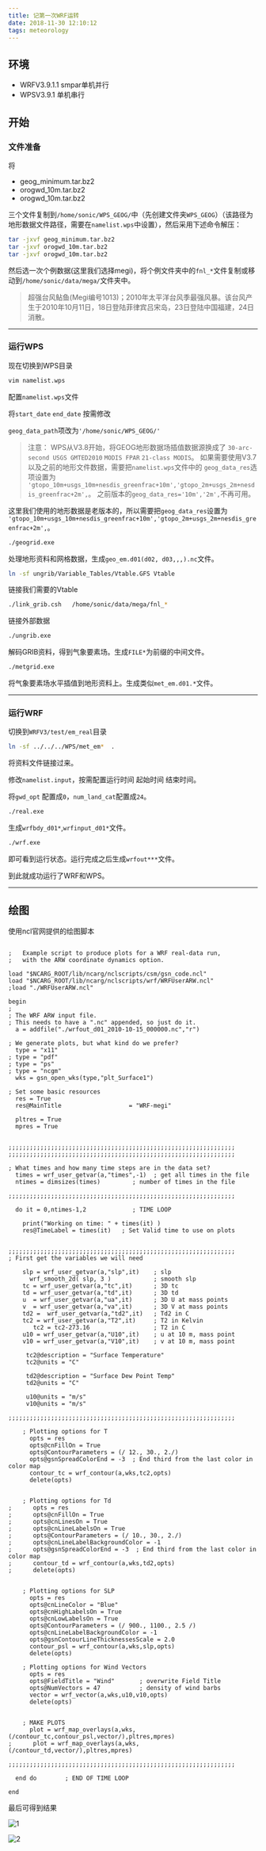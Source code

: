 ```yaml
---
title: 记第一次WRF运转
date: 2018-11-30 12:10:12
tags: meteorology
---
```


## 环境

* WRFV3.9.1.1 smpar单机并行
* WPSV3.9.1 单机串行

<!-- more -->

## 开始

### 文件准备

将

* geog_minimum.tar.bz2
* orogwd_10m.tar.bz2
* orogwd_10m.tar.bz2

三个文件复制到`/home/sonic/WPS_GEOG/`中（先创建文件夹`WPS_GEOG`）（该路径为地形数据文件路径，需要在`namelist.wps`中设置），然后采用下述命令解压：

```bash
tar -jxvf geog_minimum.tar.bz2
tar -jxvf orogwd_10m.tar.bz2
tar -jxvf orogwd_10m.tar.bz2
```

然后选一次个例数据(这里我们选择megi)，将个例文件夹中的`fnl_*`文件复制或移动到`/home/sonic/data/mega/`文件夹中。

> 超强台风鲇鱼(Megi编号1013)；2010年太平洋台风季最强风暴。该台风产生于2010年10月11日，18日登陆菲律宾吕宋岛，23日登陆中国福建，24日消散。

---

### 运行WPS

现在切换到WPS目录

```bash
vim namelist.wps
```
配置`namelist.wps`文件

将`start_date` `end_date` 按需修改

`geog_data_path`项改为`'/home/sonic/WPS_GEOG/'`

> 注意： WPS从V3.8开始，将GEOG地形数据场插值数据源换成了
`30-arc-second USGS GMTED2010` `MODIS FPAR` `21-class MODIS`。
如果需要使用V3.7以及之前的地形文件数据，需要把`namelist.wps`文件中的
`geog_data_res`选项设置为` 'gtopo_10m+usgs_10m+nesdis_greenfrac+10m','gtopo_2m+usgs_2m+nesdis_greenfrac+2m',`。
之前版本的`geog_data_res='10m','2m',`不再可用。

这里我们使用的地形数据是老版本的，所以需要把`geog_data_res`设置为` 'gtopo_10m+usgs_10m+nesdis_greenfrac+10m','gtopo_2m+usgs_2m+nesdis_greenfrac+2m',`。

```bash
./geogrid.exe
```

处理地形资料和网格数据，生成`geo_em.d01(d02, d03,,,).nc`文件。

```bash
ln -sf ungrib/Variable_Tables/Vtable.GFS Vtable
```
链接我们需要的Vtable

```bash
./link_grib.csh   /home/sonic/data/mega/fnl_*
```
链接外部数据

```bash
./ungrib.exe
```
解码GRIB资料，得到气象要素场。生成`FILE*`为前缀的中间文件。

```bash
./metgrid.exe 
```
将气象要素场水平插值到地形资料上。生成类似`met_em.d01.*`文件。

---
### 运行WRF

切换到`WRFV3/test/em_real`目录

```bash
ln -sf ../../../WPS/met_em*  .
```
将资料文件链接过来。

修改`namelist.input`，按需配置运行时间 起始时间 结束时间。

将`gwd_opt` 配置成`0`，`num_land_cat`配置成`24`。

```bash
./real.exe
```

生成`wrfbdy_d01*`,`wrfinput_d01*`文件。

```bash
./wrf.exe
```

即可看到运行状态。运行完成之后生成`wrfout***`文件。

到此就成功运行了WRF和WPS。

---

## 绘图

使用ncl官网提供的绘图脚本

```ncl

;   Example script to produce plots for a WRF real-data run,
;   with the ARW coordinate dynamics option.

load "$NCARG_ROOT/lib/ncarg/nclscripts/csm/gsn_code.ncl"
load "$NCARG_ROOT/lib/ncarg/nclscripts/wrf/WRFUserARW.ncl"
;load "./WRFUserARW.ncl"

begin
;
; The WRF ARW input file.  
; This needs to have a ".nc" appended, so just do it.
  a = addfile("./wrfout_d01_2010-10-15_000000.nc","r")

; We generate plots, but what kind do we prefer?
  type = "x11"
; type = "pdf"
; type = "ps"
; type = "ncgm"
  wks = gsn_open_wks(type,"plt_Surface1")

; Set some basic resources
  res = True
  res@MainTitle                   = "WRF-megi"

  pltres = True
  mpres = True


;;;;;;;;;;;;;;;;;;;;;;;;;;;;;;;;;;;;;;;;;;;;;;;;;;;;;;;;;;;;;;;;
;;;;;;;;;;;;;;;;;;;;;;;;;;;;;;;;;;;;;;;;;;;;;;;;;;;;;;;;;;;;;;;;

; What times and how many time steps are in the data set?
  times = wrf_user_getvar(a,"times",-1)  ; get all times in the file
  ntimes = dimsizes(times)         ; number of times in the file

;;;;;;;;;;;;;;;;;;;;;;;;;;;;;;;;;;;;;;;;;;;;;;;;;;;;;;;;;;;;;;;;

  do it = 0,ntimes-1,2             ; TIME LOOP

    print("Working on time: " + times(it) )
    res@TimeLabel = times(it)   ; Set Valid time to use on plots


;;;;;;;;;;;;;;;;;;;;;;;;;;;;;;;;;;;;;;;;;;;;;;;;;;;;;;;;;;;;;;;;
; First get the variables we will need        

    slp = wrf_user_getvar(a,"slp",it)    ; slp
      wrf_smooth_2d( slp, 3 )            ; smooth slp
    tc = wrf_user_getvar(a,"tc",it)      ; 3D tc 
    td = wrf_user_getvar(a,"td",it)      ; 3D td 
    u  = wrf_user_getvar(a,"ua",it)      ; 3D U at mass points
    v  = wrf_user_getvar(a,"va",it)      ; 3D V at mass points
    td2 =  wrf_user_getvar(a,"td2",it)   ; Td2 in C
    tc2 = wrf_user_getvar(a,"T2",it)     ; T2 in Kelvin
       tc2 = tc2-273.16                  ; T2 in C
    u10 = wrf_user_getvar(a,"U10",it)    ; u at 10 m, mass point
    v10 = wrf_user_getvar(a,"V10",it)    ; v at 10 m, mass point

     tc2@description = "Surface Temperature"
     tc2@units = "C"

     td2@description = "Surface Dew Point Temp" 
     td2@units = "C"

     u10@units = "m/s"
     v10@units = "m/s"

;;;;;;;;;;;;;;;;;;;;;;;;;;;;;;;;;;;;;;;;;;;;;;;;;;;;;;;;;;;;;;;;

    ; Plotting options for T                
      opts = res                         
      opts@cnFillOn = True  
      opts@ContourParameters = (/ 12., 30., 2./)
      opts@gsnSpreadColorEnd = -3  ; End third from the last color in color map
      contour_tc = wrf_contour(a,wks,tc2,opts)
      delete(opts)


    ; Plotting options for Td
;      opts = res         
;      opts@cnFillOn = True 
;      opts@cnLinesOn = True
;      opts@cnLineLabelsOn = True
;      opts@ContourParameters = (/ 10., 30., 2./) 
;      opts@cnLineLabelBackgroundColor = -1
;      opts@gsnSpreadColorEnd = -3  ; End third from the last color in color map
;      contour_td = wrf_contour(a,wks,td2,opts)
;      delete(opts)


    ; Plotting options for SLP                     
      opts = res         
      opts@cnLineColor = "Blue"
      opts@cnHighLabelsOn = True
      opts@cnLowLabelsOn = True
      opts@ContourParameters = (/ 900., 1100., 2.5 /)
      opts@cnLineLabelBackgroundColor = -1
      opts@gsnContourLineThicknessesScale = 2.0
      contour_psl = wrf_contour(a,wks,slp,opts)
      delete(opts)

    ; Plotting options for Wind Vectors                 
      opts = res         
      opts@FieldTitle = "Wind"       ; overwrite Field Title
      opts@NumVectors = 47           ; density of wind barbs
      vector = wrf_vector(a,wks,u10,v10,opts)
      delete(opts)
  

    ; MAKE PLOTS                                       
      plot = wrf_map_overlays(a,wks,(/contour_tc,contour_psl,vector/),pltres,mpres)
;      plot = wrf_map_overlays(a,wks,(/contour_td,vector/),pltres,mpres)

;;;;;;;;;;;;;;;;;;;;;;;;;;;;;;;;;;;;;;;;;;;;;;;;;;;;;;;;;;;;;;;;

  end do        ; END OF TIME LOOP

end
```

最后可得到结果

![1](wrf-first-running/1.jpg)

![2](wrf-first-running/2.jpg)

